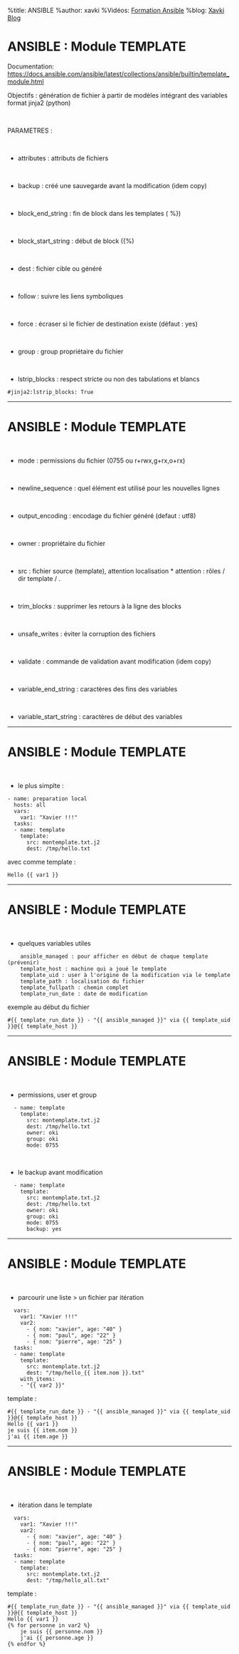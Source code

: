 %title: ANSIBLE
%author: xavki
%Vidéos: [Formation Ansible](https://www.youtube.com/playlist?list=PLn6POgpklwWoCpLKOSw3mXCqbRocnhrh-)
%blog: [Xavki Blog](https://xavki.blog)


# ANSIBLE : Module TEMPLATE


Documentation: https://docs.ansible.com/ansible/latest/collections/ansible/builtin/template_module.html

Objectifs : génération de fichier à partir de modèles intégrant des variables
		format jinja2 (python)

<br>

PARAMETRES :

<br>

* attributes : attributs de fichiers

<br>

* backup : créé une sauvegarde avant la modification (idem copy)

<br>

* block_end_string : fin de block dans les templates ( %})

<br>

* block_start_string : début de block ({%)

<br>

* dest : fichier cible ou généré

<br>

* follow : suivre les liens symboliques

<br>

* force : écraser si le fichier de destination existe (défaut : yes)

<br>

* group : group propriétaire du fichier

<br>

* lstrip_blocks : respect stricte ou non des tabulations et blancs

```
#jinja2:lstrip_blocks: True
```

-------------------------------------------------------------------------------------------

# ANSIBLE : Module TEMPLATE


<br>

* mode : permissions du fichier (0755 ou r+rwx,g+rx,o+rx)

<br>

* newline_sequence : quel élément est utilisé pour les nouvelles lignes

<br>

* output_encoding : encodage du fichier généré (defaut : utf8)

<br>

* owner : propriétaire du fichier

<br>

* src : fichier source (template), attention localisation
		* attention : rôles / dir template / .

<br>

* trim_blocks : supprimer les retours à la ligne des blocks

<br>

* unsafe_writes : éviter la corruption des fichiers

<br>

* validate : commande de validation avant modification (idem copy)

<br>

* variable_end_string : caractères des fins des variables

<br>

* variable_start_string : caractères de début des variables


-------------------------------------------------------------------------------------------

# ANSIBLE : Module TEMPLATE


<br>

* le plus simplte : 

```
- name: preparation local
  hosts: all
  vars:
    var1: "Xavier !!!"
  tasks:
  - name: template
    template:
      src: montemplate.txt.j2
      dest: /tmp/hello.txt
```

avec comme template :

```
Hello {{ var1 }}
````

-------------------------------------------------------------------------------------------

# ANSIBLE : Module TEMPLATE


<br>

* quelques variables utiles

```
    ansible_managed : pour afficher en début de chaque template (prévenir)
    template_host : machine qui a joué le template
    template_uid : user à l'origine de la modification via le template
    template_path : localisation du fichier
    template_fullpath : chemin complet
    template_run_date : date de modification

```

exemple au début du fichier

```
#{{ template_run_date }} - "{{ ansible_managed }}" via {{ template_uid }}@{{ template_host }}

```


-------------------------------------------------------------------------------------------

# ANSIBLE : Module TEMPLATE



<br>

* permissions, user et group

```
  - name: template
    template:
      src: montemplate.txt.j2
      dest: /tmp/hello.txt
      owner: oki
      group: oki
      mode: 0755
```

<br>

* le backup avant modification


```
  - name: template
    template:
      src: montemplate.txt.j2
      dest: /tmp/hello.txt
      owner: oki
      group: oki
      mode: 0755
      backup: yes
```


----------------------------------------------------------------------------------------------

# ANSIBLE : Module TEMPLATE


<br>

* parcourir une liste > un fichier par itération

```
  vars:
    var1: "Xavier !!!"
    var2:
      - { nom: "xavier", age: "40" }
      - { nom: "paul", age: "22" }
      - { nom: "pierre", age: "25" }
  tasks:
  - name: template
    template:
      src: montemplate.txt.j2
      dest: "/tmp/hello_{{ item.nom }}.txt"
    with_items:
    - "{{ var2 }}"
```

template :

```
#{{ template_run_date }} - "{{ ansible_managed }}" via {{ template_uid }}@{{ template_host }}
Hello {{ var1 }}
je suis {{ item.nom }}
j'ai {{ item.age }}
```

----------------------------------------------------------------------------------------------

# ANSIBLE : Module TEMPLATE



<br>

* itération dans le template

```
  vars:
    var1: "Xavier !!!"
    var2:
      - { nom: "xavier", age: "40" }
      - { nom: "paul", age: "22" }
      - { nom: "pierre", age: "25" }
  tasks:
  - name: template
    template:
      src: montemplate.txt.j2
      dest: "/tmp/hello_all.txt"
```

template :

```
#{{ template_run_date }} - "{{ ansible_managed }}" via {{ template_uid }}@{{ template_host }}
Hello {{ var1 }}
{% for personne in var2 %}
    je suis {{ personne.nom }}
    j'ai {{ personne.age }}
{% endfor %}
```
